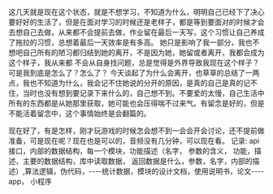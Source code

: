 这几天就是现在这个状态，就是不想学习，不知道为什么，明明自己已经下了决心要好好的生活了，但是在面对学习的时候还是老样子，都是等到要面对的时候才会去想自己去做，从来都不会提前去做，作业留在最后一天写，这个习惯让自己养成了拖拉的习惯，总想着最后一天效率是有多高。
她只是影响了我一部分，我也不想吧自己所有的陋习都归结到她的离开，不是因为她，她留或者离开，我都会成为这个样子，我从来都
不会从自身找问题，总是觉得是外界导致我现在这个样子？可是我到底是怎么了？怎么了？
今天谈起了为什么会离开，也草草的总结了一两点，我也不知道为什么，我会记不住她说的分开的原因，是真的自己是真的记不住，当时也没有想到要记录下来什么的，自己想不到。不要爱的太慢，自己生活中所有的东西都是从她那里获取，她可能也会压得喘不过来气。有留念是好的，但是不能活着留念中，这个事情始终是会翻篇的。

现在好了，有是怎样，刚才玩游戏的时候怎会想不到一会会开会讨论，还不提前做准备，可是现在呢？现在也是可以的，音频没有几分钟，可以现在看。
记录: api 接口，内部的数据结构，每一个模块，功能描述（名字， 参数的含义， 功能，描述，主要的数据结构，库中读取数据， 返回数据是什么，参数，名字，内部的描述）,算法逻辑，伪代码，----统计数据，模块的设计文档，使用说明书，论文----app， 小程序